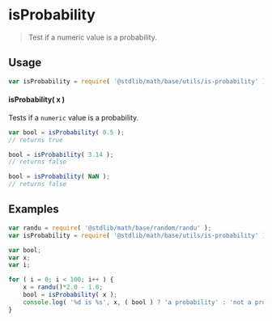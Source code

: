 # isProbability

> Test if a numeric value is a probability.


<!-- <usage> -->

## Usage

``` javascript
var isProbability = require( '@stdlib/math/base/utils/is-probability' );
```

#### isProbability( x )

Tests if a `numeric` value is a probability.

``` javascript
var bool = isProbability( 0.5 );
// returns true

bool = isProbability( 3.14 );
// returns false

bool = isProbability( NaN );
// returns false
```

<!-- </usage> -->


<!-- <examples> -->

## Examples

``` javascript
var randu = require( '@stdlib/math/base/random/randu' );
var isProbability = require( '@stdlib/math/base/utils/is-probability' );

var bool;
var x;
var i;

for ( i = 0; i < 100; i++ ) {
    x = randu()*2.0 - 1.0;
    bool = isProbability( x );
    console.log( '%d is %s', x, ( bool ) ? 'a probability' : 'not a probability' );
}
```

<!-- </examples> -->


<!-- <links> -->

<!-- </links> -->
